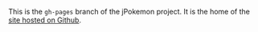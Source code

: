 This is the `gh-pages` branch of the jPokemon project. It is the home of the [site hosted on Github](http://atheriel.github.com/jPokemon/).
